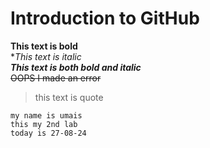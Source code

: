 # Introduction to GitHub
**This text is bold**\
**This text is italic*\
***This text is both bold and italic***\
~~OOPS I made an error~~
>this text is quote
```
my name is umais
this my 2nd lab
today is 27-08-24
```
